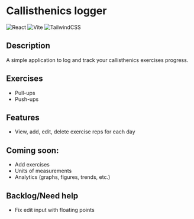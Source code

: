# Callisthenics logger

![React](https://img.shields.io/badge/React-^18.3.1-blue)
![Vite](https://img.shields.io/badge/Vite-^5.3.4-yellow)
![TailwindCSS](https://img.shields.io/badge/TailwindCSS-^3.4.5-green)

## Description
A simple application to log and track your callisthenics exercises progress.

## Exercises
- Pull-ups
- Push-ups

## Features
- View, add, edit, delete exercise reps for each day

## Coming soon:
- Add exercises
- Units of measurements
- Analytics (graphs, figures, trends, etc.)

## Backlog/Need help
- Fix edit input with floating points
